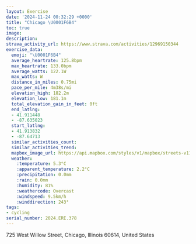 ```yaml
---
layout: Exercise
date: '2024-11-24 00:32:29 +0000'
title: "Chicago \U0001F6B4"
toc: true
image:
description:
strava_activity_url: https://www.strava.com/activities/12969150344
exercise_data:
  emoji: "\U0001F6B4"
  average_heartrate: 125.8bpm
  max_heartrate: 133.0bpm
  average_watts: 122.1W
  max_watts: W
  distance_in_miles: 0.75mi
  pace_per_mile: 4m38s/mi
  elevation_high: 182.2m
  elevation_low: 181.1m
  total_elevation_gain_in_feet: 0ft
  end_latlng:
  - 41.911448
  - -87.635023
  start_latlng:
  - 41.913832
  - -87.64713
  similar_activities_count:
  similar_activities_trend:
  mapbox_image_url: https://api.mapbox.com/styles/v1/mapbox/streets-v11/static/path-5+787af2-1.0(shy~F~e%7DuOE%7DE%3FsADWHGNCjDEHEDOEuBCkGGcB%40%7D%40IeAFqC%3FoCJ_BCiB),pin-s-s+e5b22e(-87.64528,41.91386),pin-s-f+89ae00(-87.63788000000001,41.912839999999996)/auto/800x800?access_token=pk.eyJ1Ijoiam9zaGJlY2ttYW4iLCJhIjoiY205eWR2aDd1MWZ6djJrbXc4a3M0bWZleiJ9.XiG9OWkNcZk2QzjJbxLB4A
  weather:
    :temperature: 5.3°C
    :apparent_temperature: 2.2°C
    :precipitation: 0.0mm
    :rain: 0.0mm
    :humidity: 81%
    :weathercode: Overcast
    :windspeed: 9.5km/h
    :winddirection: 243°
tags:
- cycling
serial_number: 2024.ERE.378
---
```

725 West Willow Street, Chicago, Illinois 60614, United States
